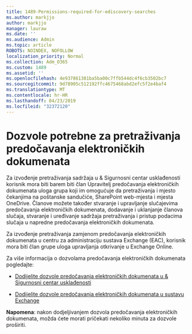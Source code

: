 ```yaml
---
title: 1489-Permissions-required-for-ediscovery-searches
ms.author: markjjo
author: markjjo
manager: lauraw
ms.date: ''
ms.audience: Admin
ms.topic: article
ROBOTS: NOINDEX, NOFOLLOW
localization_priority: Normal
ms.collection: Adm_O365
ms.custom: 1489
ms.assetid: ''
ms.openlocfilehash: 4e937861381ba5ba00c7ffb544dc4f6cb3502bc7
ms.sourcegitcommit: 9d78905c512192ffc4675468abd2efc5f2e4baf4
ms.translationtype: MT
ms.contentlocale: hr-HR
ms.lasthandoff: 04/23/2019
ms.locfileid: "32372120"
---
```

# <a name="permissions-required-for-ediscovery-searches"></a>Dozvole potrebne za pretraživanja predočavanja elektroničkih dokumenata

Za izvođenje pretraživanja sadržaja u & Sigurnosni centar usklađenosti korisnik mora biti barem biti član Upravitelj predočavanja elektroničkih dokumenata uloga grupa koji im omogućuje da pretraživanja i mjesto čekanjima na poštanske sandučiće, SharePoint web-mjesta i mjesta OneDrive. Članove možete također stvaranje i upravljanje slučajevima predočavanja elektroničkih dokumenata, dodavanje i uklanjanje članova slučaja, stvaranje i uređivanje sadržaja pretraživanja i pristup podacima slučaja u napredne predočavanja elektroničkih dokumenata.

Za izvođenje pretraživanja zamjenom predočavanja elektroničkih dokumenata u centru za administraciju sustava Exchange (EAC), korisnik mora biti član grupe uloga upravljanja otkrivanje u Exchange Online.

Za više informacija o dozvolama predočavanja elektroničkih dokumenata pogledajte: 

- [Dodijelite dozvole predočavanja elektroničkih dokumenata u & Sigurnosni centar usklađenosti](https://docs.microsoft.com/office365/securitycompliance/assign-ediscovery-permissions)

- [Dodijelite dozvole predočavanja elektroničkih dokumenata u sustavu Exchange](https://docs.microsoft.com/exchange/security-and-compliance/in-place-ediscovery/assign-ediscovery-permissions)

**Napomena**: nakon dodjeljivanjem dozvola predočavanja elektroničkih dokumenata, možda ćete morati pričekati nekoliko minuta za dozvole proširiti.
